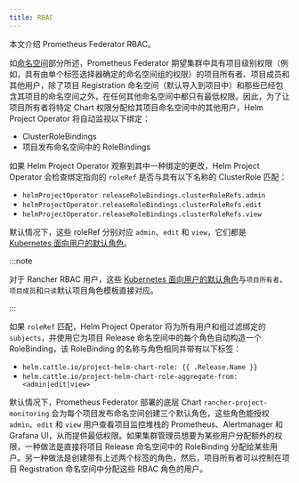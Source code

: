 ```yaml
---
title: RBAC
---
```


本文介绍 Prometheus Federator RBAC。

如[命名空间](prometheus-federator.md#命名空间)部分所述，Prometheus Federator 期望集群中具有项目级别权限（例如，具有由单个标签选择器确定的命名空间组的权限）的项目所有者、项目成员和其他用户，除了项目 Registration 命名空间（默认导入到项目中）和那些已经包含其项目的命名空间之外，在任何其他命名空间中都只有最低权限。因此，为了让项目所有者将特定 Chart 权限分配给其项目命名空间中的其他用户，Helm Project Operator 将自动监视以下绑定：

- ClusterRoleBindings
- 项目发布命名空​​间中的 RoleBindings

如果 Helm Project Operator 观察到其中一种绑定的更改，Helm Project Operator 会检查绑定指向的 `roleRef` 是否与具有以下名称的 ClusterRole 匹配：

- `helmProjectOperator.releaseRoleBindings.clusterRoleRefs.admin`
- `helmProjectOperator.releaseRoleBindings.clusterRoleRefs.edit`
- `helmProjectOperator.releaseRoleBindings.clusterRoleRefs.view`

默认情况下，这些 roleRef 分别对应 `admin`、`edit` 和 `view`，它们都是 [Kubernetes 面向用户的默认角色](https://kubernetes.io/docs/reference/access-authn-authz/rbac/#user-facing-roles)。

:::note

对于 Rancher RBAC 用户，这些 [Kubernetes 面向用户的默认角色](https://kubernetes.io/docs/reference/access-authn-authz/rbac/#user-facing-roles)与`项目所有者`、`项目成员`和`只读`默认项目角色模板直接对应。

:::

如果 `roleRef` 匹配，Helm Project Operator 将为所有用户和组过滤绑定的 `subjects`，并使用它为项目 Release 命名空间中的每个角色自动构造一个 RoleBinding，该 RoleBinding 的名称与角色相同并带有以下标签：

- `helm.cattle.io/project-helm-chart-role: {{ .Release.Name }}`
- `helm.cattle.io/project-helm-chart-role-aggregate-from: <admin|edit|view>`

默认情况下，Prometheus Federator 部署的底层 Chart `rancher-project-monitoring` 会为每个项目发布命名空​​间创建三个默认角色，这些角色能授权 `admin`、`edit` 和 `view` 用户查看项目监控堆栈的 Prometheus、Alertmanager 和 Grafana UI，从而提供最低权限。如果集群管理员想要为某些用户分配额外的权限，一种做法是直接将项目 Release 命名空间中的 RoleBinding 分配给某些用户。另一种做法是创建带有上述两个标签的角色，然后，项目所有者可以控制在项目 Registration 命名空间中分配这些 RBAC 角色的用户。
